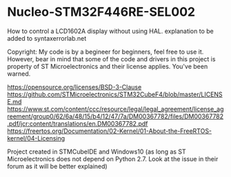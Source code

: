 # Nucleo-STM32F446RE-SEL002

How to control a LCD1602A display without using HAL.
explanation to be added to syntaxerrorlab.net

Copyright: My code is by a begineer for beginners, feel free to
use it. However, bear in mind that some of the code and drivers in this project
is property of ST Microelectronics and their license applies. You've been warned.

https://opensource.org/licenses/BSD-3-Clause
https://github.com/STMicroelectronics/STM32CubeF4/blob/master/LICENSE.md
https://www.st.com/content/ccc/resource/legal/legal_agreement/license_agreement/group0/62/6a/48/15/b4/12/47/7a/DM00367782/files/DM00367782.pdf/jcr:content/translations/en.DM00367782.pdf
https://freertos.org/Documentation/02-Kernel/01-About-the-FreeRTOS-kernel/04-Licensing

Project created in STMCubeIDE and Windows10 (as long as ST Microelectronics does not
depend on Python 2.7. Look at the issue in their forum as it will be better explained)
